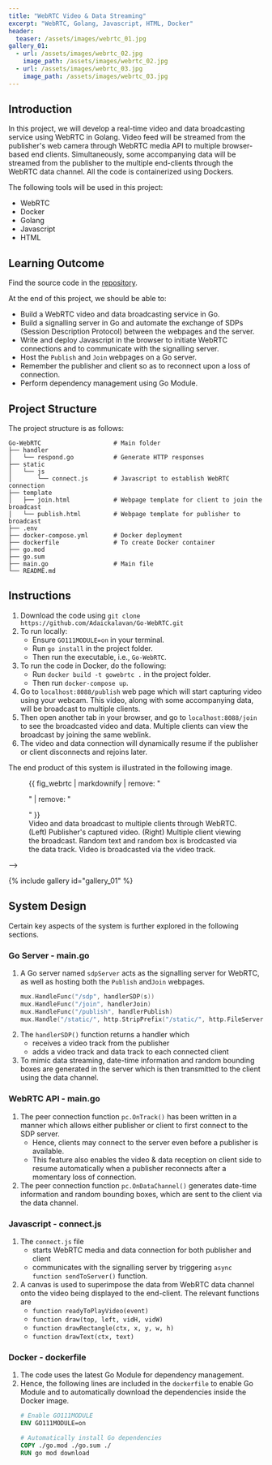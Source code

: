 ```yaml
---
title: "WebRTC Video & Data Streaming"
excerpt: "WebRTC, Golang, Javascript, HTML, Docker"
header:
  teaser: /assets/images/webrtc_01.jpg
gallery_01:
  - url: /assets/images/webrtc_02.jpg
    image_path: /assets/images/webrtc_02.jpg
  - url: /assets/images/webrtc_03.jpg
    image_path: /assets/images/webrtc_03.jpg      
---
```


## Introduction

In this project, we will develop a real-time video and data broadcasting service using WebRTC in Golang. Video feed will be streamed from the publisher's web camera through WebRTC media API to multiple browser-based end clients. Simultaneously, some accompanying data will be streamed from the publisher to the multiple end-clients through the WebRTC data channel. All the code is containerized using Dockers.

The following tools will be used in this project:
+ WebRTC
+ Docker
+ Golang
+ Javascript
+ HTML

## Learning Outcome

Find the source code in the [repository](https://github.com/Adaickalavan/Go-WebRTC).

At the end of this project, we should be able to:
+ Build a WebRTC video and data broadcasting service in Go.
+ Build a signalling server in Go and automate the exchange of SDPs (Session Description Protocol) between the webpages and the server. 
+ Write and deploy Javascript in the browser to initiate WebRTC connections and to communicate with the signalling server.
+ Host the `Publish` and `Join` webpages on a Go server.
+ Remember the publisher and client so as to reconnect upon a loss of connection.
+ Perform dependency management using Go Module. 

## Project Structure

The project structure is as follows:

```text
Go-WebRTC                    # Main folder
├── handler                      
│   └── respond.go           # Generate HTTP responses
├── static                       
│   └── js
│       └── connect.js       # Javascript to establish WebRTC connection
├── template                
│   ├── join.html            # Webpage template for client to join the broadcast 
│   └── publish.html         # Webpage template for publisher to broadcast
├── .env
├── docker-compose.yml       # Docker deployment
├── dockerfile               # To create Docker container
├── go.mod
├── go.sum
├── main.go                  # Main file
└── README.md                                 
```

## Instructions
1. Download the code using `git clone https://github.com/Adaickalavan/Go-WebRTC.git`
1. To run locally:
    + Ensure `GO111MODULE=on` in your terminal.
    + Run `go install` in the project folder.
    + Then run the executable, i.e., `Go-WebRTC`.
1. To run the code in Docker, do the following:
    + Run `docker build -t gowebrtc .` in the project folder.
    + Then run `docker-compose up`.
1. Go to `localhost:8088/publish` web page which will start capturing video using your webcam. This video, along with some accompanying data, will be broadcast to multiple clients.
1. Then open another tab in your browser, and go to `localhost:8088/join` to see the broadcasted video and data. Multiple clients can view the broadcast by joining the same weblink. 
1. The video and data connection will dynamically resume if the publisher or client disconnects and rejoins later.

The end product of this system is illustrated in the following image.

<!-- {% capture fig_webrtc %}
![webrtc](/assets/images/webrtc_02.jpg){:height="100%" width="100%" .align-center}
{% endcapture %} -->

<figure id="webrtc">
  {{ fig_webrtc | markdownify | remove: "<p>" | remove: "</p>" }}
  <figcaption>Video and data broadcast to multiple clients through WebRTC. (Left) Publisher's captured video. (Right) Multiple client viewing the broadcast. Random text and random box is brodcasted via the data track. Video is broadcasted via the video track. </figcaption>
</figure> -->

{% include gallery id="gallery_01" %}



## System Design
Certain key aspects of the system is further explored in the following sections.

### Go Server - main.go
1. A Go server named `sdpServer` acts as the signalling server for WebRTC, as well as hosting both the `Publish` and`Join` webpages.  
    ```go
    mux.HandleFunc("/sdp", handlerSDP(s))
    mux.HandleFunc("/join", handlerJoin)
    mux.HandleFunc("/publish", handlerPublish)
    mux.Handle("/static/", http.StripPrefix("/static/", http.FileServer(http.Dir("./static/"))))
    ```
1. The `handlerSDP()` function returns a handler which
    + receives a video track from the publisher 
    + adds a video track and data track to each connected client
1. To mimic data streaming, date-time information and random bounding boxes are generated in the server which is then transmitted to the client using the data channel.      

### WebRTC API - main.go
1. The peer connection function `pc.OnTrack()` has been written in a manner  which allows either publisher or client to first connect to the SDP server. 
    + Hence, clients may connect to the server even before a publisher is available.   
    + This feature also enables the video & data reception on client side to resume automatically when a publisher reconnects after a momentary loss of connection. 
1. The peer connection function `pc.OnDataChannel()` generates date-time information and random bounding boxes, which are sent to the client via the data channel. 

### Javascript - connect.js
1. The `connect.js` file 
    + starts WebRTC media and data connection for both publisher and client
    + communicates with the signalling server by triggering `async function sendToServer()` function.
1. A canvas is used to superimpose the data from WebRTC data channel onto the video being displayed to the end-client. The relevant functions are  
    + `function readyToPlayVideo(event)`
    + `function draw(top, left, vidH, vidW)`
    + `function drawRectangle(ctx, x, y, w, h)`
    + `function drawText(ctx, text)`

### Docker - dockerfile 
1. The code uses the latest Go Module for dependency management.
1. Hence, the following lines are included in the `dockerfile` to enable Go Module and to automatically download the dependencies inside the Docker image.
    ```dockerfile
    # Enable GO111MODULE
    ENV GO111MODULE=on

    # Automatically install Go dependencies
    COPY ./go.mod ./go.sum ./
    RUN go mod download
    ```    